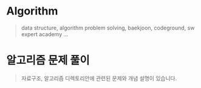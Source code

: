 # Algorithm
> data structure, algorithm problem solving, baekjoon, codeground, sw expert academy ...

# 알고리즘 문제 풀이
> 자료구조, 알고리즘 디렉토리안에 관련된 문제와 개념 설명이 있습니다.
